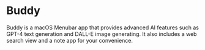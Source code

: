 # Buddy

Buddy is a macOS Menubar app that provides advanced AI features such as GPT-4 text generation and DALL-E image generating. It also includes a web search view and a note app for your convenience.
